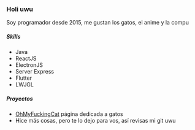 ### Holi uwu

Soy programador desde 2015, me gustan los gatos, el anime y la compu

##### Skills

- Java
- ReactJS
- ElectronJS
- Server Express
- Flutter
- LWJGL

##### Proyectos

- [OhMyFuckingCat](https://cat.overknight.com.mx/) página dedicada a gatos 
- Hice más cosas, pero te lo dejo para vos, así revisas mi git uwu
